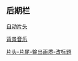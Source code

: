 ## 后期栏

[自动片头](https://www.bilibili.com/video/BV1X541157t5/)

[背景音乐](https://www.bilibili.com/video/BV1gf4y1q7fW/)

[片头-片尾-输出画质-改标题](https://www.bilibili.com/video/BV1ma4y1s7Yr/)